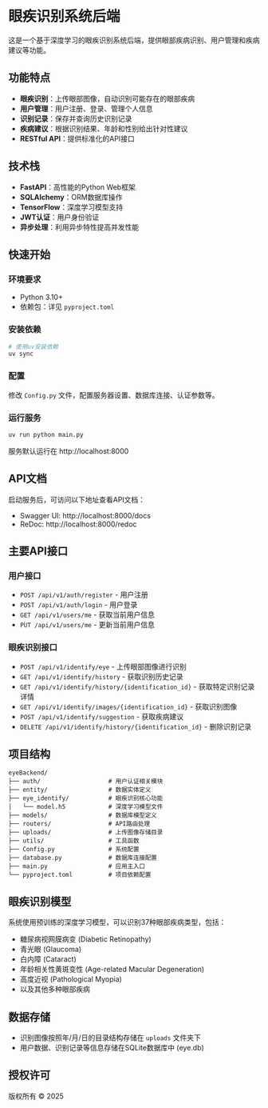 # 眼疾识别系统后端

这是一个基于深度学习的眼疾识别系统后端，提供眼部疾病识别、用户管理和疾病建议等功能。

## 功能特点

- **眼疾识别**：上传眼部图像，自动识别可能存在的眼部疾病
- **用户管理**：用户注册、登录、管理个人信息
- **识别记录**：保存并查询历史识别记录
- **疾病建议**：根据识别结果、年龄和性别给出针对性建议
- **RESTful API**：提供标准化的API接口

## 技术栈

- **FastAPI**：高性能的Python Web框架
- **SQLAlchemy**：ORM数据库操作
- **TensorFlow**：深度学习模型支持
- **JWT认证**：用户身份验证
- **异步处理**：利用异步特性提高并发性能

## 快速开始

### 环境要求

- Python 3.10+
- 依赖包：详见 `pyproject.toml`

### 安装依赖

```bash
# 使用uv安装依赖
uv sync
```

### 配置

修改 `Config.py` 文件，配置服务器设置、数据库连接、认证参数等。

### 运行服务

```bash
uv run python main.py
```

服务默认运行在 http://localhost:8000

## API文档

启动服务后，可访问以下地址查看API文档：

- Swagger UI: http://localhost:8000/docs
- ReDoc: http://localhost:8000/redoc

## 主要API接口

### 用户接口

- `POST /api/v1/auth/register` - 用户注册
- `POST /api/v1/auth/login` - 用户登录
- `GET /api/v1/users/me` - 获取当前用户信息
- `PUT /api/v1/users/me` - 更新当前用户信息

### 眼疾识别接口

- `POST /api/v1/identify/eye` - 上传眼部图像进行识别
- `GET /api/v1/identify/history` - 获取识别历史记录
- `GET /api/v1/identify/history/{identification_id}` - 获取特定识别记录详情
- `GET /api/v1/identify/images/{identification_id}` - 获取识别图像
- `POST /api/v1/identify/suggestion` - 获取疾病建议
- `DELETE /api/v1/identify/history/{identification_id}` - 删除识别记录

## 项目结构

```
eyeBackend/
├── auth/                   # 用户认证相关模块
├── entity/                 # 数据实体定义
├── eye_identify/           # 眼疾识别核心功能
│   └── model.h5            # 深度学习模型文件
├── models/                 # 数据库模型定义
├── routers/                # API路由处理
├── uploads/                # 上传图像存储目录
├── utils/                  # 工具函数
├── Config.py               # 系统配置
├── database.py             # 数据库连接配置
├── main.py                 # 应用主入口
└── pyproject.toml          # 项目依赖配置
```

## 眼疾识别模型

系统使用预训练的深度学习模型，可以识别37种眼部疾病类型，包括：

- 糖尿病视网膜病变 (Diabetic Retinopathy)
- 青光眼 (Glaucoma)
- 白内障 (Cataract)
- 年龄相关性黄斑变性 (Age-related Macular Degeneration)
- 高度近视 (Pathological Myopia)
- 以及其他多种眼部疾病

## 数据存储

- 识别图像按照年/月/日的目录结构存储在 `uploads` 文件夹下
- 用户数据、识别记录等信息存储在SQLite数据库中 (eye.db)

## 授权许可

版权所有 © 2025